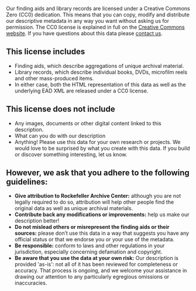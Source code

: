 Our finding aids and library records are licensed under a Creative Commons Zero (CC0) dedication. This means that you can copy, modify and distribute our descriptive metadata in any way you want without asking us for permission. The CC0 license is explained in full on the [Creative Commons website](http://creativecommons.org/publicdomain/zero/1.0/). If you have questions about this data please [contact us](mailto:archive@rockarch.org).

## This license includes
*  Finding aids, which describe aggregations of unique archival material.
*  Library records, which describe individual books, DVDs, microfilm reels and other mass-produced items.
*  In either case, both the HTML representation of this data as well as the underlying EAD XML are released under a CC0 license.

## This license does not include
*  Any images, documents or other digital content linked to this description.
*  What can you do with our description
*  Anything! Please use this data for your own research or projects. We would love to be surprised by what you create with this data. If you build or discover something interesting, let us know.

## However, we ask that you adhere to the following guidelines:
*  **Give attribution to Rockefeller Archive Center:** although you are not legally required to do so, attribution will help other people find the original data as well as unique archival materials.
*  **Contribute back any modifications or improvements:** help us make our description better!
*  **Do not mislead others or misrepresent the finding aids or their sources:** please don’t use this data in a way that suggests you have any official status or that we endorse you or your use of the metadata.
*  **Be responsible:** conform to laws and other regulations in your jurisdiction, especially concerning defamation and copyright.
*  **Be aware that you use the data at your own risk:** Our description is provided 'as-is': not all of it has been reviewed for completeness or accuracy. That process is ongoing, and we welcome your assistance in drawing our attention to any particularly egregious omissions or inaccuracies.

